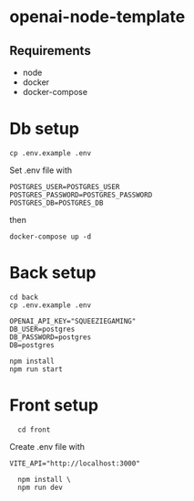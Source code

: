 # openai-node-template

## Requirements

- node
- docker
- docker-compose

# Db setup
```
cp .env.example .env
```
Set .env file with 
```
POSTGRES_USER=POSTGRES_USER
POSTGRES_PASSWORD=POSTGRES_PASSWORD
POSTGRES_DB=POSTGRES_DB
```
then
```
docker-compose up -d
```

# Back setup 

```
cd back
cp .env.example .env
```

```env
OPENAI_API_KEY="SQUEEZIEGAMING"
DB_USER=postgres
DB_PASSWORD=postgres
DB=postgres
```

```
npm install
npm run start
```

# Front setup 

```
  cd front
```
Create .env file with 
```
VITE_API="http://localhost:3000"
```
```
  npm install \
  npm run dev
```
